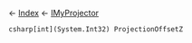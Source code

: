 ← [Index](Api-Index) ← [IMyProjector](Sandbox.ModAPI.Ingame.IMyProjector)

```csharp[int](System.Int32) ProjectionOffsetZ```